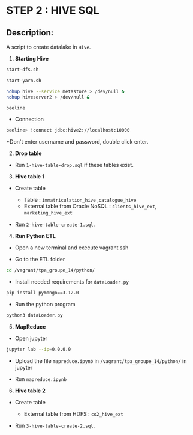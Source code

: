 # STEP 2 : HIVE SQL

## Description:

A script to create datalake in `Hive`.

1. **Starting Hive**

```bash
start-dfs.sh

start-yarn.sh

nohup hive --service metastore > /dev/null &
nohup hiveserver2 > /dev/null &

beeline
```

- Connection

```bash
beeline> !connect jdbc:hive2://localhost:10000
```

\*Don't enter username and password, double click enter.

2. **Drop table**

- Run `1-hive-table-drop.sql` if these tables exist.

3. **Hive table 1**

- Create table

  - Table : `immatriculation_hive` ,`catalogue_hive`
  - External table from Oracle NoSQL : `clients_hive_ext`, `marketing_hive_ext`

- Run `2-hive-table-create-1.sql`.

4. **Run Python ETL**

- Open a new terminal and execute vagrant ssh

- Go to the ETL folder

```bash
cd /vagrant/tpa_groupe_14/python/
```

- Install needed requirements for `dataLoader.py`

```bash
pip install pymongo==3.12.0
```

- Run the python program

```bash
python3 dataLoader.py
```


5. **MapReduce**

- Open jupyter

```bash
jupyter lab --ip=0.0.0.0
```

- Upload the file `mapreduce.ipynb` in `/vagrant/tpa_groupe_14/python/` in jupyter

- Run `mapreduce.ipynb`

6. **Hive table 2**

- Create table

  - External table from HDFS : `co2_hive_ext`

- Run `3-hive-table-create-2.sql`.
